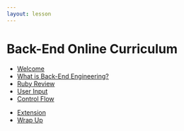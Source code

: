 ```yaml
---
layout: lesson
---
```


# Back-End Online Curriculum

- [Welcome](./welcome-bee-single)
- [What is Back-End Engineering?](./what-is-bee)
- [Ruby Review](./ruby-review)
- [User Input](./user-input)
- [Control Flow](./control-flow)
<!-- - [Programming is Hard](./programming) -->
- [Extension](./looping)
- [Wrap Up](./wrap-up)

<!-- # Back-End Online Curriculum (Weekend)

- [Welcome](./welcome-bee-weekend)
- [What is Back-End Engineering?](./what-is-bee)
- [Ruby Review](./ruby-review)
- [User Input](./user-input)
- [Programming is Hard](./programming)
- [Control Flow](./control-flow)
- [Extensions](./extensions)
- [Wrap Up](./wrap-up) -->
